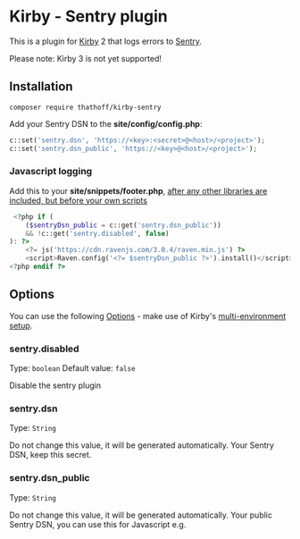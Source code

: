 # Kirby - Sentry plugin

This is a plugin for [Kirby](http://getkirby.com) 2 that logs errors to [Sentry](https://getsentry.com).

Please note: Kirby 3 is not yet supported!

## Installation

`composer require thathoff/kirby-sentry`

Add your Sentry DSN to the **site/config/config.php**:

```php
c::set('sentry.dsn', 'https://<key>:<secret>@<host>/<project>');
c::set('sentry.dsn_public', 'https://<key>@<host>/<project>');
```

### Javascript logging

Add this to your **site/snippets/footer.php**, [after any other libraries are included, but before your own scripts](https://docs.getsentry.com/hosted/clients/javascript/install)

```php
 <?php if (
    ($sentryDsn_public = c::get('sentry.dsn_public'))
    && !c::get('sentry.disabled', false)
): ?>
    <?= js('https://cdn.ravenjs.com/3.0.4/raven.min.js') ?>
    <script>Raven.config('<?= $sentryDsn_public ?>').install()</script>
<?php endif ?>
```

## Options

You can use the following [Options](http://getkirby.com/docs/advanced/options) - make use of Kirby's [multi-environment setup](http://getkirby.com/blog/multi-environment-setup).

### sentry.disabled
Type: `boolean`
Default value: `false`

Disable the sentry plugin

### sentry.dsn
Type: `String`

Do not change this value, it will be generated automatically.
Your Sentry DSN, keep this secret.

### sentry.dsn_public
Type: `String`

Do not change this value, it will be generated automatically.
Your public Sentry DSN, you can use this for Javascript e.g.
